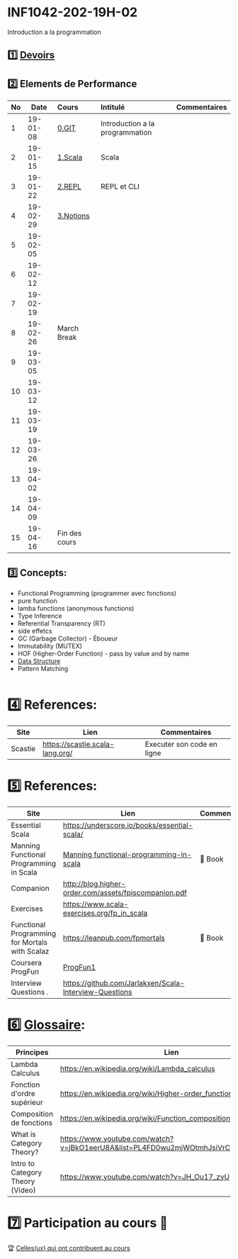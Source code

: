 # INF1042-202-19H-02

Introduction a la programmation

## :one: [Devoirs](Devoirs)

## :two: Elements de Performance

|No| Date   | Cours                   | Intitulé                                |  Commentaires    |
|--|--------|:------------------------|:----------------------------------------|:-----------------|
| 1|19-01-08|[0.GIT](0.GIT)           | Introduction a la programmation         |                  |
| 2|19-01-15|[1.Scala](1.Scala)       | Scala                                   |                  |
| 3|19-01-22|[2.REPL](2.REPL)         | REPL et CLI                             |                  |
| 4|19-02-29|[3.Notions](3.Notions)   |                                         |                  |
| 5|19-02-05|                         |                                         |                  |
| 6|19-02-12|                         |                                         |                  |
| 7|19-02-19|                         |                                         |                  |
| 8|19-02-26| March Break             |                                         |                  |
| 9|19-03-05|                         |                                         |                  |
|10|19-03-12|                         |                                         |                  |
|11|19-03-19|                         |                                         |                  |
|12|19-03-26|                         |                                         |                  |
|13|19-04-02|                         |                                         |                  |
|14|19-04-09|                         |                                         |                  |
|15|19-04-16| Fin des cours           |                                         |                  |


## :three: Concepts:

- Functional Programming (programmer avec fonctions)
- pure function
- lamba functions (anonymous functions)
- Type Inference
- Referential Transparency (RT)
- side effetcs
- GC (Garbage Collector) - Éboueur
- Immutability (MUTEX)
- HOF (Higher-Order Function) - pass by value and by name
- [Data Structure](https://twitter.github.io/scala_school/collections.html)
- Pattern Matching

```
```

# :four: References:

|Site                                      | Lien                                         |  Commentaires                |
|------------------------------------------|----------------------------------------------|------------------------------|
| Scastie                                  | https://scastie.scala-lang.org/              |  Executer son code en ligne  |



# :five: References:

|Site                                      | Lien                                         |  Commentaires    |
|------------------------------------------|----------------------------------------------|------------------|
| Essential Scala                          | https://underscore.io/books/essential-scala/ |                  |
|Manning Functional Programming in Scala   |[Manning functional-programming-in-scala](https://www.manning.com/books/functional-programming-in-scala)| :closed_book: Book             |
|Companion                                 |http://blog.higher-order.com/assets/fpiscompanion.pdf |               |
|Exercises                                 |https://www.scala-exercises.org/fp_in_scala           |               |
|Functional Programming for Mortals with Scalaz | https://leanpub.com/fpmortals                   | :blue_book: Book              |
| Coursera ProgFun                         | [ProgFun1](https://www.coursera.org/learn/progfun1)  |               |
|Interview Questions .                     |https://github.com/Jarlakxen/Scala-Interview-Questions|               |


# :six: [Glossaire](https://docs.scala-lang.org/glossary/):

| Principes                       | Lien                                               |
|---------------------------------|----------------------------------------------------|
| Lambda Calculus                 |https://en.wikipedia.org/wiki/Lambda_calculus       |
| Fonction d'ordre supérieur      |https://en.wikipedia.org/wiki/Higher-order_function |
| Composition de fonctions        |https://en.wikipedia.org/wiki/Function_composition  |
| What is Category Theory?        |https://www.youtube.com/watch?v=jBkO1eerU8A&list=PL4FD0wu2mjWOtmhJsiVrCpzOAk42uhdz8|
| Intro to Category Theory (Video)|https://www.youtube.com/watch?v=JH_Ou17_zyU         |

# :seven: Participation au cours :clap:
:trophy: <a href="https://github.com/CollegeBoreal/INF1042-202-19H-02/graphs/contributors">Celles(ux) qui ont contribuent au cours</a>
